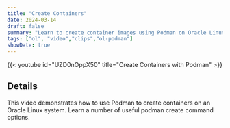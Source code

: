 ```yaml
---
title: "Create Containers"
date: 2024-03-14
draft: false
summary: "Learn to create container images using Podman on Oracle Linux."
tags: ["ol", "video","clips","ol-podman"]
showDate: true
---
```


{{< youtube id="UZD0nOppX50" title="Create Containers with Podman" >}}

## Details

This video demonstrates how to use Podman to create containers on an Oracle Linux system. Learn a number of useful podman create command options. 